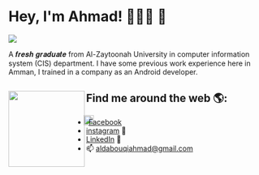 # Hey, I'm Ahmad! 👨🏾‍💻 👋

<img src="https://cdn.cultofmac.com/wp-content/uploads/2017/04/CoM-Pay-What-You-Want-Learn-to-Code-2017-Bundle.jpg">

A 𝒇𝒓𝒆𝒔𝒉 𝒈𝒓𝒂𝒅𝒖𝒂𝒕𝒆 from Al-Zaytoonah University in computer information system (CIS) department.
I have some previous work experience here in Amman, I trained in a company as an Android developer.

## Find me around the web 🌎: <a href="https://github.com/sponsors/M0nica"><img img align="left" width="150" height="150" src="https://mpng.subpng.com/20180526/tz/kisspng-github-computer-security-fork-security-hacker-5b093b09a0dc66.7963438415273315936589.jpg"></a>
- <img align="left" width="20" height="20" style="padding:-5; margin:-5;" src="https://www.flaticon.com/svg/vstatic/svg/2111/2111398.svg?token=exp=1614362333~hmac=3816a7c3f619ca0d718a40a2e58dc654"> <a style="padding:-5; margin:-5;" href="https://www.facebook.com/mmmmmmmgymmmmmmmmmm/" >Facebook</a>
- <a href="https://www.instagram.com/ahmad_aldabouqi/">instagram</a> 🏓
- <a href="https://www.linkedin.com/in/ahmad-aldabouqi-3bb722160/">LinkedIn</a> 💼
- 📫 aldabouqiahmad@gmail.com
